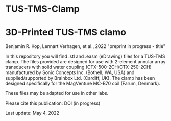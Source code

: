 # TUS-TMS-Clamp

# 3D-Printed TUS-TMS clamo 
Benjamin R. Kop, Lennart Verhagen, et al., 2022 "preprint in progress - title"

In this repository you will find .stl and .easm (eDrawing) files for a TUS-TMS clamp. The files provided are designed for use with 2-element annular array transducers with solid water coupling (CTX-500-2CH/CTX-250-2CH) manufactured by Sonic Concepts Inc. (Bothell, WA, USA) and supplied/supported by Brainbox Ltd. (Cardiff, UK). The clamp has been designed specifically for the MagVenture MC-B70 coil (Farum, Denmark). 

These files may be adapted for use in other labs. 

 
Please cite this publication: DOI (in progress) 

Last update: May 4, 2022
